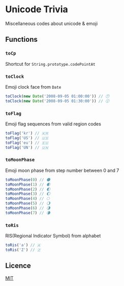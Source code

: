 # Unicode Trivia

Miscellaneous codes about unicode & emoji

## Functions

### `toCp`

Shortcut for `String.prototype.codePointAt`

### `toClock`

Emoji clock face from `Date`

```js
toClock(new Date('2008-09-05 01:00:00')) // 🕐
toClock(new Date('2008-09-05 01:30:00')) // 🕜
```

### `toFlag`

Emoji flag sequences from valid region codes

```js
toFlag('kr') // 🇰🇷
toFlag('US') // 🇺🇸
toFlag('eu') // 🇪🇺
toFlag('UN') // 🇺🇳
```

### `toMoonPhase`

Emoji moon phase from step number between 0 and 7

```js
toMoonPhase(0) // 🌑
toMoonPhase(1) // 🌒
toMoonPhase(2) // 🌓
toMoonPhase(3) // 🌔
toMoonPhase(4) // 🌕
toMoonPhase(5) // 🌖
toMoonPhase(6) // 🌗
toMoonPhase(7) // 🌘
```

### `toRis`

RIS(Regional Indicator Symbol) from alphabet

```js
toRis('a') // 🇦
toRis('Z') // 🇿
```

## Licence

[MIT](https://github.com/fallroot/unicode-trivia/blob/master/LICENSE)
